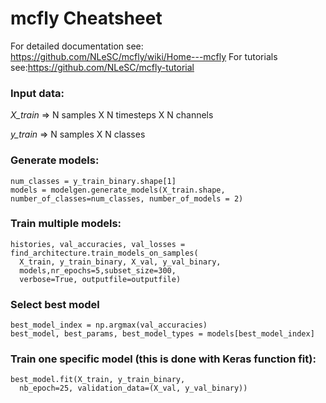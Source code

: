 # mcfly Cheatsheet

For detailed documentation see:
https://github.com/NLeSC/mcfly/wiki/Home---mcfly
For tutorials see:https://github.com/NLeSC/mcfly-tutorial

### Input data:
*X_train* =>  N samples X N timesteps X  N channels

*y_train* => N samples X N classes

### Generate models:

```
num_classes = y_train_binary.shape[1]
models = modelgen.generate_models(X_train.shape, number_of_classes=num_classes, number_of_models = 2)
```

### Train multiple models:
```
histories, val_accuracies, val_losses = find_architecture.train_models_on_samples(
  X_train, y_train_binary, X_val, y_val_binary,
  models,nr_epochs=5,subset_size=300,
  verbose=True, outputfile=outputfile)
```
### Select best model
```
best_model_index = np.argmax(val_accuracies)
best_model, best_params, best_model_types = models[best_model_index]
```

### Train one specific model (this is done with Keras function fit):
```
best_model.fit(X_train, y_train_binary,
  nb_epoch=25, validation_data=(X_val, y_val_binary))
```
